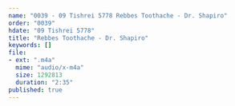```yaml
---
name: "0039 - 09 Tishrei 5778 Rebbes Toothache - Dr. Shapiro"
order: "0039"
hdate: "09 Tishrei 5778"
title: "Rebbes Toothache - Dr. Shapiro"
keywords: []
file:
- ext: ".m4a"
  mime: "audio/x-m4a"
  size: 1292813
  duration: "2:35"
published: true
---
```


